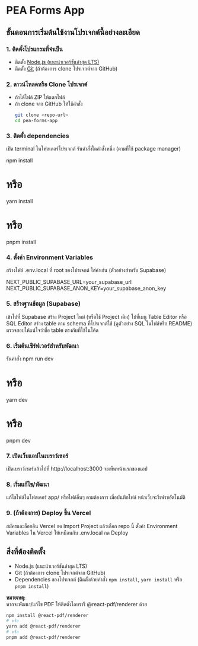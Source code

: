 # PEA Forms App

## ขั้นตอนการเริ่มต้นใช้งานโปรเจกต์นี้อย่างละเอียด

### 1. ติดตั้งโปรแกรมที่จำเป็น
- ติดตั้ง [Node.js (แนะนำเวอร์ชันล่าสุด LTS)](https://nodejs.org/)
- ติดตั้ง [Git](https://git-scm.com/) (ถ้าต้องการ clone โปรเจกต์จาก GitHub)

### 2. ดาวน์โหลดหรือ Clone โปรเจกต์
- ถ้าได้ไฟล์ ZIP ให้แตกไฟล์
- ถ้า clone จาก GitHub ให้ใช้คำสั่ง
  ```bash
  git clone <repo-url>
  cd pea-forms-app

### 3. ติดตั้ง dependencies
เปิด terminal ในโฟลเดอร์โปรเจกต์
รันคำสั่งใดคำสั่งหนึ่ง (ตามที่ใช้ package manager)

npm install
# หรือ
yarn install
# หรือ
pnpm install

### 4. ตั้งค่า Environment Variables
สร้างไฟล์ .env.local ที่ root ของโปรเจกต์
ใส่ค่าเช่น (ตัวอย่างสำหรับ Supabase)

NEXT_PUBLIC_SUPABASE_URL=your_supabase_url
NEXT_PUBLIC_SUPABASE_ANON_KEY=your_supabase_anon_key

### 5. สร้างฐานข้อมูล (Supabase)
เข้าไปที่ Supabase
สร้าง Project ใหม่ (หรือใช้ Project เดิม)
ไปที่เมนู Table Editor หรือ SQL Editor
สร้าง table ตาม schema ที่โปรเจกต์ใช้ (ดูตัวอย่าง SQL ในไฟล์หรือ README)
ตรวจสอบให้แน่ใจว่าชื่อ table ตรงกับที่ใช้ในโค้ด

### 6. เริ่มต้นเซิร์ฟเวอร์สำหรับพัฒนา
รันคำสั่ง
npm run dev
# หรือ
yarn dev
# หรือ
pnpm dev

### 7. เปิดเว็บแอปในเบราว์เซอร์
เปิดเบราว์เซอร์แล้วไปที่ http://localhost:3000
จะเห็นหน้าแรกของแอป

### 8. เริ่มแก้ไข/พัฒนา
แก้ไขไฟล์ในโฟลเดอร์ app/ หรือไฟล์อื่นๆ ตามต้องการ
เมื่อบันทึกไฟล์ หน้าเว็บจะรีเฟรชอัตโนมัติ

### 9. (ถ้าต้องการ) Deploy ขึ้น Vercel
สมัครและล็อกอิน Vercel
กด Import Project แล้วเลือก repo นี้
ตั้งค่า Environment Variables ใน Vercel ให้เหมือนกับ .env.local
กด Deploy

## สิ่งที่ต้องติดตั้ง

- Node.js (แนะนำเวอร์ชันล่าสุด LTS)
- Git (ถ้าต้องการ clone โปรเจกต์จาก GitHub)
- Dependencies ของโปรเจกต์ (ติดตั้งด้วยคำสั่ง `npm install`, `yarn install` หรือ `pnpm install`)

**หมายเหตุ:**  
หากจะพัฒนา/แก้ไข PDF ให้ติดตั้งไลบรารี @react-pdf/renderer ด้วย  
```bash
npm install @react-pdf/renderer
# หรือ
yarn add @react-pdf/renderer
# หรือ
pnpm add @react-pdf/renderer